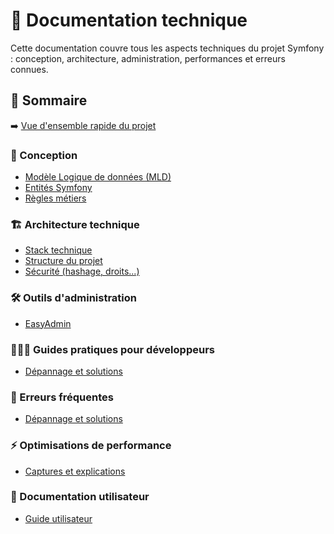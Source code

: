 # 📕 Documentation technique

Cette documentation couvre tous les aspects techniques du projet Symfony : conception, architecture, administration, performances et erreurs connues.

## 📄 Sommaire

➡️ [Vue d'ensemble rapide du projet](../README.md)

### 🎯 Conception
- [Modèle Logique de données (MLD)](./concept/mld.md)
- [Entités Symfony](./concept/entites.md)
- [Règles métiers](./concept/business-rules.md)

### 🏗️ Architecture technique
- [Stack technique](./archi/stack-technique.md)
- [Structure du projet](./archi/structure-projet.md)
- [Sécurité (hashage, droits...)](./archi/securite.md)

### 🛠️ Outils d'administration
- [EasyAdmin](./admin/easyadmin.md)

### 🧑🏻‍💻 Guides pratiques pour développeurs
- [Dépannage et solutions](./errors/errors.md)

### 🚧 Erreurs fréquentes
- [Dépannage et solutions](./errors/errors.md)

### ⚡ Optimisations de performance
- [Captures et explications](./perf/optimisation-requete.md)

### 👤 Documentation utilisateur
- [Guide utilisateur](./utilisateur/guide-utilisateur.md)